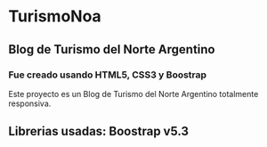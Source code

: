 # TurismoNoa
## Blog de Turismo del Norte Argentino
### Fue creado usando HTML5, CSS3 y Boostrap

Este proyecto es un Blog de Turismo del Norte Argentino totalmente responsiva. 

## Librerias usadas: Boostrap v5.3
